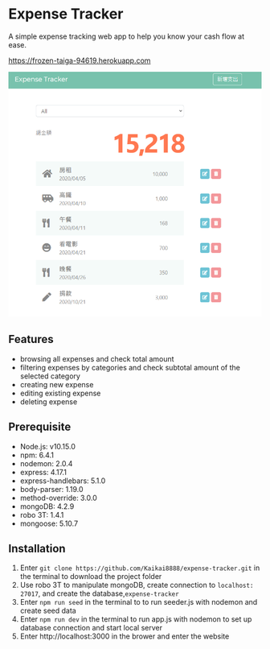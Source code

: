 # Expense Tracker
A simple expense tracking web app to help you know your cash flow at ease.

https://frozen-taiga-94619.herokuapp.com

![home page](./home-page-screenshot.png)

## Features
* browsing all expenses and check total amount
* filtering expenses by categories and check subtotal amount of the selected category
* creating new expense
* editing existing expense
* deleting expense

## Prerequisite
* Node.js: v10.15.0
* npm: 6.4.1
* nodemon: 2.0.4
* express: 4.17.1
* express-handlebars: 5.1.0
* body-parser: 1.19.0
* method-override: 3.0.0
* mongoDB: 4.2.9
* robo 3T: 1.4.1
* mongoose: 5.10.7

## Installation
1. Enter ` git clone https://github.com/Kaikai8888/expense-tracker.git ` in the terminal to download the project folder
2. Use robo 3T to manipulate mongoDB, create connection to `localhost: 27017`, and create the database,`expense-tracker`
3. Enter `npm run seed` in the terminal to to run seeder.js with nodemon and create seed data
4. Enter `npm run dev` in the terminal to run app.js with nodemon to set up database connection and start local server 
5. Enter http://localhost:3000 in the brower and enter the website

